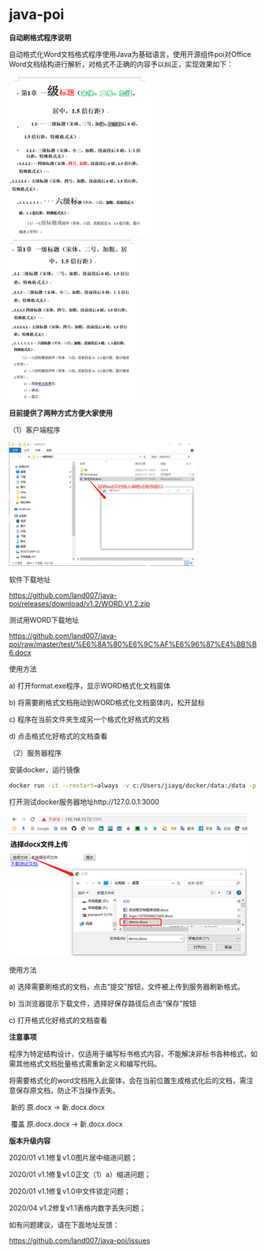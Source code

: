 # java-poi

**自动刷格式程序说明**

自动格式化Word文档格式程序使用Java为基础语言，使用开源组件poi对Office Word文档结构进行解析，对格式不正确的内容予以纠正，实现效果如下：

 ![img](https://raw.githubusercontent.com/land007/java-poi/master/image/微信图片_20200410124809.png)![img](https://raw.githubusercontent.com/land007/java-poi/master/image/微信图片_20200410124814.png)

**目前提供了两种方式方便大家使用**

（1）客户端程序

![img](https://raw.githubusercontent.com/land007/java-poi/master/image/微信图片_20200410124819.png)

软件下载地址

https://github.com/land007/java-poi/releases/download/v1.2/WORD.V1.2.zip

测试用WORD下载地址

https://github.com/land007/java-poi/raw/master/test/%E6%8A%80%E6%9C%AF%E6%96%87%E4%BB%B6.docx

使用方法

a)    打开format.exe程序，显示WORD格式化文档窗体

b)    将需要刷格式文档拖动到WORD格式化文档窗体内，松开鼠标

c)    程序在当前文件夹生成另一个格式化好格式的文档

d)    点击格式化好格式的文档查看

（2）服务器程序

安装docker，运行镜像

```bash
docker run -it --restart=always -v c:/Users/jiayq/docker/data:/data -p 20022:22 -p 3000:3000 --log-opt max-size=1m --log-opt max-file=1 --name poi land007/java-poi:latest
```

打开测试docker服务器地址http://127.0.0.1:3000

![img](https://raw.githubusercontent.com/land007/java-poi/master/image/微信图片_20200410124825.png)

使用方法

a)    选择需要刷格式的文档，点击“提交”按钮，文件被上传到服务器刷新格式。

b)    当浏览器提示下载文件，选择好保存路径后点击“保存”按钮

c)    打开格式化好格式的文档查看

**注意事项**

   程序为特定结构设计，仅适用于编写标书格式内容，不能解决非标书各种格式，如需其他格式文档批量格式需重新定义和编写代码。

   将需要格式化的word文档拖入此窗体，会在当前位置生成格式化后的文档，需注意保存原文档，防止不当操作丢失。

​           新的    原.docx -> 新.docx.docx

​           覆盖    原.docx.docx -> 新.docx.docx

**版本升级内容**

  2020/01 v1.1修复v1.0图片居中缩进问题；

  2020/01 v1.1修复v1.0正文（1）a）缩进问题；

  2020/01 v1.1修复v1.0中文件锁定问题；

  2020/04 v1.2修复v1.1表格内数字丢失问题；



 如有问题建议，请在下面地址反馈：

   https://github.com/land007/java-poi/issues

